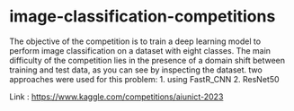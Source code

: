  #                      image-classification-competitions
The objective of the competition is to train a deep learning model to perform image classification on a dataset with eight classes. The main difficulty of the competition lies in the presence of a domain shift between training and test data, as you can see by inspecting the dataset.
two approaches were used for this problem: 1. using FastR_CNN  2. ResNet50

Link : https://www.kaggle.com/competitions/aiunict-2023

